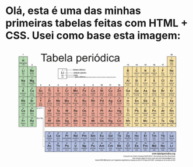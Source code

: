 #  Olá,  esta é uma das minhas primeiras tabelas feitas com HTML + CSS. Usei como base esta imagem: <img src="tabela.jpeg">